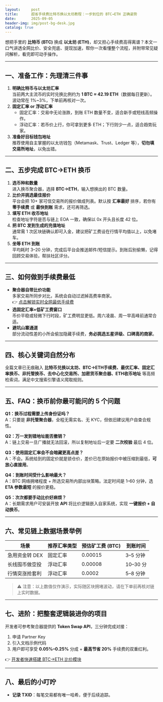 ```yaml
---
layout:     post
title:      超省手续费比特币换以太坊教程：一步到位的 BTC→ETH 正确姿势
date:       2025-09-05
header-img: img/post-bg-desk.jpg
catalog: true
---
```


想把手里的 **比特币 (BTC)** 换成 **以太坊 (ETH)**，却又担心手续费高得离谱？本文一口气讲透全网比价、安全兜底、提现加速，帮你一次看懂整个流程，并附带常见疑问解析，看完即可动手操作。

---

## 一、准备工作：先理清三件事

1. **明确比特币与以太坊汇率**  
   当前两大主流币的实时兑换比例约为 **1 BTC ≈ 42.19 ETH**（数据每日更新）。波动常在 1%~3%，下单前再核对一次。
2. **固定汇率 or 浮动汇率**  
   - 固定汇率：交易中无论涨跌，到账 ETH 数量不变，适合新手或短线高频操作。  
   - 浮动汇率：若币价上行，你可拿到更多 ETH；下行则少一点，适合趋势玩家。
3. **准备好目标钱包地址**  
   推荐使用自主掌握的以太坊钱包（Metamask、Trust、Ledger 等），**切勿填交易所地址**，以免出错。

---

## 二、五步完成 BTC→ETH 换币

1. **选币种和数量**  
   进入换币聚合器，选择 **BTC→ETH**，输入想换出的 BTC 数量。
2. **比价并挑选最佳报价**  
   平台会把 10+ 家可信交易所的报价做成列表。默认按 **汇率最好** 排序，若你有 **零手续费** 或 **最快到账** 需求，还可再筛选。
3. **填写 ETH 收币地址**  
   检查地址字符是否与链上 EOA 一致，确保以 0x 开头且长度 42 位。
4. **把 BTC 发到生成的充值地址**  
   通常需 1 次区块链确认即可入金，建议把矿工费设在行情平均值以上，以免堵车。
5. **坐等 ETH 到账**  
   平均耗时 3–20 分钟，完成后平台会推送邮件/短信提示。到账后别偷懒，记得回顾交易体验，帮扶社区评分。

---

## 三、如何做到手续费最低

- **聚合器自带比价功能**  
  多家交易所同步对比，系统会自动过滤掉高费率商家。  
  👉 [点击解锁实时全网最低手续费](https://okxdog.com/)
- **选固定汇率+低矿工费窗口**  
  币价平稳或轻微下行时段，矿工费明显更低。周六凌晨、周一早高峰前通常合适。
- **避坑山寨通道**  
  部分流动性差的小所会偷加隐藏手续费，**务必挑选五星评级、口碑高的商家**。

---

## 四、核心关键词自然分布

全篇文章已无痕融入 **比特币兑换以太坊、BTC→ETH手续费、最优汇率、固定汇率换币、非托管换币、去中心化交易所、加密货币聚合器、ETH收币地址** 等高频检索词，满足中文搜索引擎语义爬取规则。

---

## 五、FAQ：换币前你最可能问的 5 个问题

**Q1：换币过程需要上传身份证吗？**  
A：只要是 **非托管聚合器**，全程无需实名、无 KYC，但依旧建议用户自查合规性。

**Q2：万一发到错地址能否撤销？**  
A：链上交易一旦广播就无法回滚，所以复制地址后一定要 **二次校验** 最后 4 位。

**Q3：使用固定汇率会不会暗藏更高点差？**  
A：不会。系统给到的固定价就是锁仓价，差价已在原始报价中被压缩到最低，**可放心直接用**。

**Q4：到账时间受什么影响最大？**  
A：BTC 网络拥堵程度 + 所选交易所内部出块策略。法定时间是 1–60 分钟，选 **ETA 参数最短** 的报价更稳。

**Q5：次次都要手动比价好麻烦？**  
A：长期需求用户可安装开放 **API** 将比价逻辑嵌入自家系统，实现 **一键报价 + 自动换币**。

---

## 六、常见链上数据场景举例

| 场景             | 推荐汇率类型 | 预估矿工费 (BTC) | 到账时间 |
|------------------|--------------|------------------|----------|
| 急用资金转 DEX   | 固定汇率     | 0.00015          | 3–5 分钟 |
| 长线囤币做空投   | 浮动汇率     | 0.00008          | 10–30 分 |
| 行情突涨抢套利   | 浮动汇率     | 0.0002           | 5–8 分钟 |

> ⚠️ 注意：以上数值仅作演示，实际随区块拥堵波动，请在下单前再核对链上实时数据。

---

## 七、进阶：把整套逻辑装进你的项目

开发者可参考聚合器提供的 **Token Swap API**，三分钟完成对接：

1. 申请 Partner Key  
2. 引入文档示例代码  
3. 用户即可享受 **0.05%–0.25%** 分成 + **最高节省 20%** 手续费的双重红利。

👉 [开发者快速搭建 BTC→ETH 比价模块](https://okxdog.com/)

---

## 八、最后的小叮咛

- **记录 TXID**：每笔交易都有唯一哈希，便于后续追踪。